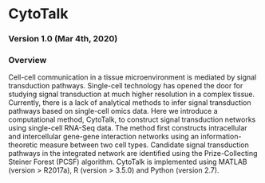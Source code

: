 # CytoTalk<br>
### Version 1.0 (Mar 4th, 2020)<br>

### Overview<br>
Cell-cell communication in a tissue microenvironment is mediated by signal transduction pathways. Single-cell technology has opened the door for studying signal transduction at much higher resolution in a complex tissue. Currently, there is a lack of analytical methods to infer signal transduction pathways based on single-cell omics data. Here we introduce a computational method, CytoTalk, to construct signal transduction networks using single-cell RNA-Seq data. The method first constructs intracellular and intercellular gene-gene interaction networks using an information-theoretic measure between two cell types. Candidate signal transduction pathways in the integrated network are identified using the Prize-Collecting Steiner Forest (PCSF) algorithm. CytoTalk is implemented using MATLAB (version > R2017a), R (version > 3.5.0) and Python (version 2.7).
<br>
